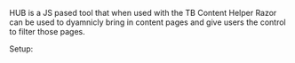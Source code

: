HUB is a JS pased tool that when used with the TB Content Helper Razor can be used to dyamnicly bring in content pages and give users the control to filter those pages.

Setup: 
